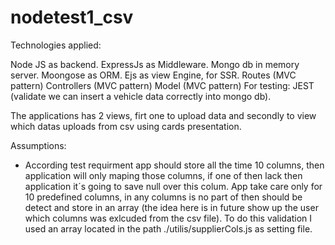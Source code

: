 # nodetest1_csv

Technologies applied: 

Node JS as backend.
ExpressJs as Middleware.
Mongo db in memory server.
Moongose as ORM.
Ejs as view Engine, for SSR.
Routes (MVC pattern)
Controllers (MVC pattern)
Model (MVC pattern)
For testing: JEST (validate we can insert a vehicle data correctly into mongo db).

The applications has 2 views, firt one to upload data and secondly to view which datas uploads from csv using cards presentation.

Assumptions:
- According  test requirment app should store all the time 10 columns, then application will only maping those columns, 
if one of then lack then application it´s going to save null over this colum.
App take care only for 10 predefined columns, 
in any columns is no part of then should be detect and store in an array
(the idea here is in future show up the user which columns was exlcuded from the csv file). To do this validation I used an array located in the path ./utilis/supplierCols.js  as setting file.
